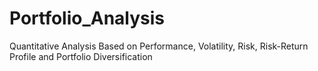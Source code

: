 # Portfolio_Analysis
Quantitative Analysis Based on Performance, Volatility, Risk, Risk-Return Profile and Portfolio Diversification

